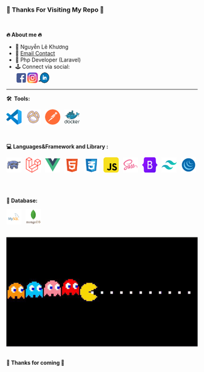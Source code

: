 ### 💛 Thanks For Visiting My Repo 💚

<br/>

**🔥 About me 🔥**

- 💬 Nguyễn Lê Khương
- 📮 [Email Contact](lekhuong190602@gmail.com)
- 💼 Php Developer (Laravel)
- 🕹 Connect via social:
  <div>
    <a href="https://www.facebook.com/profile.php?id=100025818789387">
    <img align="left" alt="Facebook" width="30" height="30" src="./assets/gifs/fb.gif" />
    </a>
    <a href="https://www.instagram.com/lekhuong1906/">
    <img align="left" alt="instagram" width="30" height="30" src="./assets/gifs/ins.gif" />
    </a>
    <a href="https://www.linkedin.com/in/khuongng190602/">
    <img align="left" alt="linkedin" width="30" height="30" src="./assets/gifs/link.gif" />
    </a>
  </div>

<br>
<hr>

**🛠 &nbsp;Tools:**

<code><img src="./assets/icon/vscode-original.svg" title="vscode" alt="vscode" width="40" height="40"/>&nbsp;</code><!-- VsCode -->
<code><img src="./assets/icon/navicat.svg" title="Navicat" alt="navicat" width="40" height="40"/>&nbsp;</code><!-- Navicat -->
<code><img src="./assets/icon/getpostman-icon.svg" title="Postman"  alt="Postman" width="40" height="40"/>&nbsp;</code><!-- Postman -->
<code><img src="./assets/icon/docker.svg" title="Docker"  alt="docker" width="" height="40"/>&nbsp;</code><!-- Docker -->

<br/>

**:computer:&nbsp;Languages&Framework and Library :**

<div>

<code><img src="./assets/icon/php.svg" title="Php" alt="php" width="40" height="40"/>&nbsp;</code> <!-- Php -->
<code><img src="./assets/icon/laravel.svg" title="Laravel" alt="laravel" width="40" height="40"/>&nbsp;</code> <!-- Laravel -->
<code><img src="./assets/icon/vue.svg" title="Vue3" alt="vue3" width="40" height="40"/>&nbsp;</code> <!-- Vue 3-->
<code><img src="./assets/icon/html.svg" title="HTML5" alt="HTML" width="40" height="40"/>&nbsp;</code><!-- Html -->
<code><img src="./assets/icon/css.svg"  title="CSS3" alt="CSS" width="40" height="40"/>&nbsp;</code> <!-- Css -->
<code><img src="./assets/icon/js.svg" title="JavaScript" alt="javaScript" width="40" height="40"/>&nbsp;</code> <!-- Js -->
<code><img src="./assets/icon/sass.svg"  title="SASS" alt="SASS" width="40" height="40"/>&nbsp;</code><!-- Sass -->
<code><img src="./assets/icon/bootstrap.svg" title="Bootstrap" alt="bootstrap" width="40" height="40"/>&nbsp;</code> <!-- Bootstrap -->
<code><img src="./assets/icon/tailwindcss.svg" title="TailwindCss" alt="tailwindcss" width="40" height="40"/>&nbsp;</code> <!-- Tailwind -->
<code><img src="./assets/icon/jquery.svg" title="Jquery" alt="jquery" width="40" height="40"/>&nbsp;</code> <!-- Jquery-->

</div>
<br/>

**:office:&nbsp;Database:**

<div>

<code><img src="./assets/icon/mysql.svg" title="MySQL"  alt="MySql" width="40" height="40"/>&nbsp;</code> <!-- MySql-->
<code><img src="./assets/icon/mongodb-original-wordmark.svg" title="MongoDb" alt="mongodb" width="40" height="40"/>&nbsp;</code> <!-- MongoDb-->

<!-- <code><img src="./assets/icon/redis-original-wordmark.svg" title="redis" alt="redis" width="40" height="40"/>&nbsp;</code> Redis -->

</div>
<br/>

<div align="center">
  <div>
    <img src="./assets/gifs/pacman.gif">
  </div>
</div>
<br/>

**💚 Thanks for coming 💛**

<!-- <p align="center"><img src="https://komarev.com/ghpvc/?username=mainhatnam&style=flat-square&color=blueviolet" alt="profile view"></p> -->
